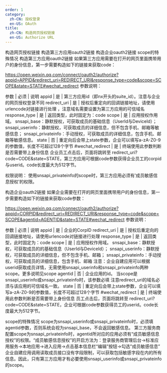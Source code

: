 ```yaml
---
order: 1
category:
  zh-CN: 授权登录
  en-US: OAuth
title: 
  zh-CN: 构造网页授权链接
  en-US: Authorize URL
---
```


构造网页授权链接
构造第三方应用oauth2链接
构造企业oauth2链接
scope的特殊情况
构造第三方应用oauth2链接
如果第三方应用需要在打开的网页里面携带用户的身份信息，第一步需要构造如下的链接来获取code：

https://open.weixin.qq.com/connect/oauth2/authorize?appid=APPID&redirect_uri=REDIRECT_URI&response_type=code&scope=SCOPE&state=STATE#wechat_redirect
参数说明：

参数 | 必须 | 说明
appid | 是 | 第三方应用id（即nx开头的suite_id）。注意与企业的网页授权登录不同
redirect_uri | 是 | 授权后重定向的回调链接地址，请使用urlencode对链接进行处理 ，注意域名需要设置为第三方应用的可信域名
response_type | 是 | 返回类型，此时固定为：code
scope | 是 | 应用授权作用域。
snsapi_base：静默授权，可获取成员的基础信息（UserId与DeviceId）；
snsapi_userinfo：静默授权，可获取成员的详细信息，但不包含手机、邮箱等敏感信息；
snsapi_privateinfo：手动授权，可获取成员的详细信息，包含手机、邮箱等敏感信息。
state | 否 | 重定向后会带上state参数，企业可以填写a-zA-Z0-9的参数值，长度不可超过128个字节
#wechat_redirect | 是 | 终端使用此参数判断是否需要带上身份信息
企业员工点击后，页面将跳转至 redirect_uri?code=CODE&state=STATE，第三方应用可根据code参数获得企业员工的corpid与userid。code长度最大为512字节。

权限说明：
使用snsapi_privateinfo的scope时，第三方应用必须有’成员敏感信息授权’的权限。

构造企业oauth2链接
如果企业需要在打开的网页里面携带用户的身份信息，第一步需要构造如下的链接来获取code参数：

https://open.weixin.qq.com/connect/oauth2/authorize?appid=CORPID&redirect_uri=REDIRECT_URI&response_type=code&scope=SCOPE&agentid=AGENTID&state=STATE#wechat_redirect
参数说明：

参数 | 必须 | 说明
appid | 是 | 企业的CorpID
redirect_uri | 是 | 授权后重定向的回调链接地址，请使用urlencode对链接进行处理
response_type | 是 | 返回类型，此时固定为：code
scope | 是 | 应用授权作用域。
snsapi_base：静默授权，可获取成员的的基础信息（UserId与DeviceId）；
snsapi_userinfo：静默授权，可获取成员的详细信息，但不包含手机、邮箱；
snsapi_privateinfo：手动授权，可获取成员的详细信息，包含手机、邮箱
注意：企业自建应用可以根据userid获取成员详情，无需使用snsapi_userinfo和snsapi_privateinfo两种scope。更多说明见scope
agentid | 否 | 企业应用的id。
当scope是snsapi_userinfo或snsapi_privateinfo时，该参数必填
注意redirect_uri的域名必须与该应用的可信域名一致。
state | 否 | 重定向后会带上state参数，企业可以填写a-zA-Z0-9的参数值，长度不可超过128个字节
#wechat_redirect | 是 | 终端使用此参数判断是否需要带上身份信息
员工点击后，页面将跳转至 redirect_uri?code=CODE&state=STATE，企业可根据code参数获得员工的userid。code长度最大为512字节。

scope的特殊情况
scope为snsapi_userinfo或snsapi_privateinfo时，必须填agentid参数，否则系统会视为snsapi_base，不会返回敏感信息。
第三方服务商配置scope为snsapi_privateinfo时，agentid所对应的应用必须有“成员敏感信息授权”的权限。“成员敏感信息授权”的开启方法为：登录服务商管理后台->标准应用服务->本地应用->进入应用->点击基本信息栏“编辑”按钮->勾选”成员敏感信息”
企业自建应用调用读取成员接口没有字段限制，可以获取包括敏感字段在内的所有信息。因此，只有第三方应用才有必要使用snsapi_userinfo或snsapi_privateinfo的scope。